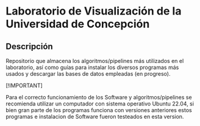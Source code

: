 # Laboratorio de Visualización de la Universidad de Concepción

## Descripción

Repositorio que almacena los algoritmos/pipelines más utilizados en el laboratorio, así como guías para instalar los diversos programas más usados y descargar las bases de datos empleadas (en progreso).


[!IMPORTANT] 

Para el correcto funcionamiento de los Software y algoritmos/pipelines se recomienda utilizar un computador con sistema operativo Ubuntu 22.04, si bien gran parte de los programas funciona con versiones anteriores estos programas e instalacion de Software fueron testeados en esta version.

